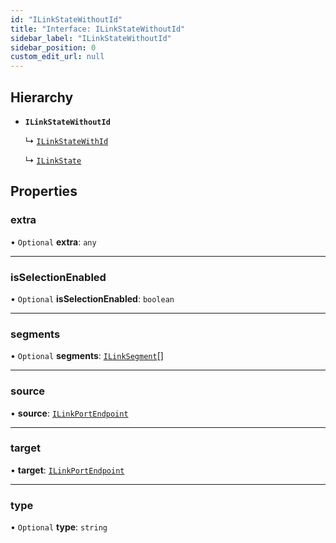 ```yaml
---
id: "ILinkStateWithoutId"
title: "Interface: ILinkStateWithoutId"
sidebar_label: "ILinkStateWithoutId"
sidebar_position: 0
custom_edit_url: null
---
```


## Hierarchy

- **`ILinkStateWithoutId`**

  ↳ [`ILinkStateWithId`](ILinkStateWithId)

  ↳ [`ILinkState`](ILinkState)

## Properties

### extra

• `Optional` **extra**: `any`

___

### isSelectionEnabled

• `Optional` **isSelectionEnabled**: `boolean`

___

### segments

• `Optional` **segments**: [`ILinkSegment`](ILinkSegment)[]

___

### source

• **source**: [`ILinkPortEndpoint`](ILinkPortEndpoint)

___

### target

• **target**: [`ILinkPortEndpoint`](ILinkPortEndpoint)

___

### type

• `Optional` **type**: `string`
